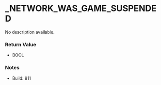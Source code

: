 # _NETWORK_WAS_GAME_SUSPENDED

No description available.

### Return Value
* BOOL

### Notes
* Build: 811

